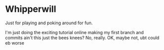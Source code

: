 # Whipperwill
Just for playing and poking around for fun.

I'm just doing the exciting tutorial online making my first branch and commits
ain't this just the bees knees?
No, really.
OK, maybe not, ubt could eb worse
